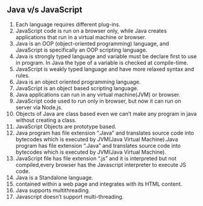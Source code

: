 ## Java v/s JavaScript

1. Each language requires different plug-ins.
2. JavaScript code is run on a browser only, while Java creates applications that run in a virtual machine or browser.
3. Java is an OOP (object-oriented programming) language, and JavaScript is specifically an OOP scripting language.
4. Java is strongly typed language and variable must be declare first to use in program. In Java the type of a variable is checked at compile-time.
5. JavaScript is weakly typed language and have more relaxed syntax and rules.
6. Java is an object oriented programming language.
7. JavaScript is an object based scripting language.
8. Java applications can run in any virtual machine(JVM) or browser.
9. JavaScript code used to run only in browser, but now it can run on server via Node.js.
10. Objects of Java are class based even we can’t make any program in java without creating a class.
11. JavaScript Objects are prototype based.
12. Java program has file extension “.Java” and translates source code into bytecodes which is executed by JVM(Java Virtual Machine).Java program has file extension “.Java” and translates source code into bytecodes which is executed by JVM(Java Virtual Machine).
13. JavaScript file has file extension “.js” and it is interpreted but not compiled,every browser has the Javascript interpreter to execute JS code.
14. Java is a Standalone language.
15. contained within a web page and integrates with its HTML content.
16. Java supports multithreading.
17. Javascript doesn’t support multi-threading.
